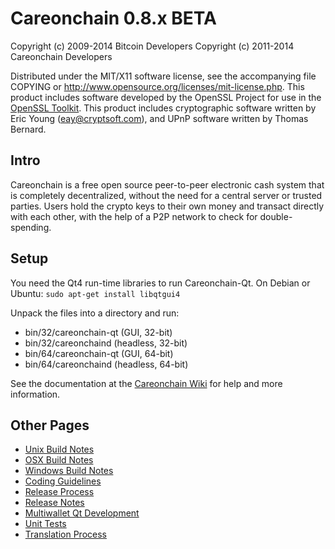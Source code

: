 Careonchain 0.8.x BETA
====================

Copyright (c) 2009-2014 Bitcoin Developers
Copyright (c) 2011-2014 Careonchain Developers

Distributed under the MIT/X11 software license, see the accompanying
file COPYING or http://www.opensource.org/licenses/mit-license.php.
This product includes software developed by the OpenSSL Project for use in the [OpenSSL Toolkit](http://www.openssl.org/). This product includes
cryptographic software written by Eric Young ([eay@cryptsoft.com](mailto:eay@cryptsoft.com)), and UPnP software written by Thomas Bernard.


Intro
---------------------
Careonchain is a free open source peer-to-peer electronic cash system that is
completely decentralized, without the need for a central server or trusted
parties.  Users hold the crypto keys to their own money and transact directly
with each other, with the help of a P2P network to check for double-spending.


Setup
---------------------
You need the Qt4 run-time libraries to run Careonchain-Qt. On Debian or Ubuntu:
	`sudo apt-get install libqtgui4`

Unpack the files into a directory and run:

- bin/32/careonchain-qt (GUI, 32-bit)
- bin/32/careonchaind (headless, 32-bit)
- bin/64/careonchain-qt (GUI, 64-bit)
- bin/64/careonchaind (headless, 64-bit)

See the documentation at the [Careonchain Wiki](http://careonchain.info)
for help and more information.


Other Pages
---------------------
- [Unix Build Notes](build-unix.md)
- [OSX Build Notes](build-osx.md)
- [Windows Build Notes](build-msw.md)
- [Coding Guidelines](coding.md)
- [Release Process](release-process.md)
- [Release Notes](release-notes.md)
- [Multiwallet Qt Development](multiwallet-qt.md)
- [Unit Tests](unit-tests.md)
- [Translation Process](translation_process.md)
